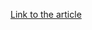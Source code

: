 [Link to the article](https://www.welivesecurity.com/en/scams/hello-is-it-me-youre-looking-for-how-scammers-get-your-phone-number/)
